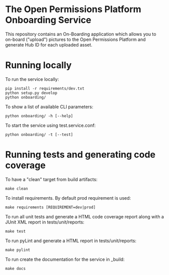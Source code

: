 The Open Permissions Platform Onboarding Service
================================================

This repository contains an On-Boarding application which allows you to
on-board ("upload") pictures to the Open Permissions Platform  and generate Hub ID for each
uploaded asset.

Running locally
===============
To run the service locally:

```
pip install -r requirements/dev.txt
python setup.py develop
python onboarding/
```

To show a list of available CLI parameters:

```
python onboarding/ -h [--help]
```

To start the service using test.service.conf:

```
python onboarding/ -t [--test]
```

Running tests and generating code coverage
==========================================
To have a "clean" target from build artifacts:

```
make clean
```

To install requirements. By default prod requirement is used:

```
make requirements [REQUIREMENT=dev|prod]
```

To run all unit tests and generate a HTML code coverage report along with a
JUnit XML report in tests/unit/reports:

```
make test
```

To run pyLint and generate a HTML report in tests/unit/reports:

```
make pylint
```

To run create the documentation for the service in _build:

```
make docs
```
